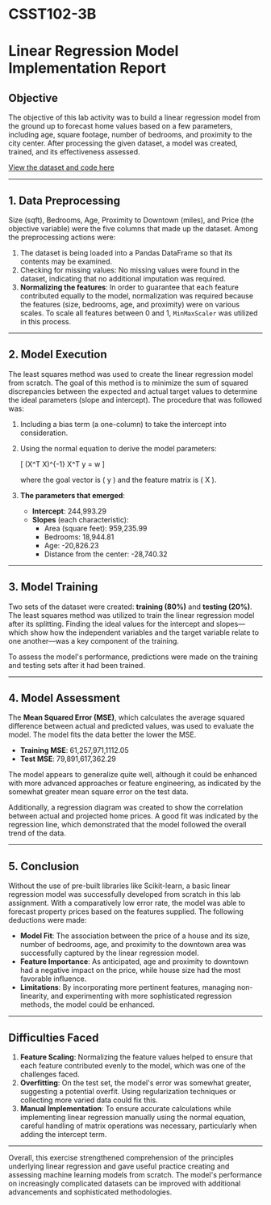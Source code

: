 # CSST102-3B

# Linear Regression Model Implementation Report

## Objective
The objective of this lab activity was to build a linear regression model from the ground up to forecast home values based on a few parameters, including age, square footage, number of bedrooms, and proximity to the city center. After processing the given dataset, a model was created, trained, and its effectiveness assessed.

[View the dataset and code here](https://colab.research.google.com/drive/1ygtO0Ijz314ImwuoSxgEDfEq9OIhIfJq?usp=sharing)


---

## 1. Data Preprocessing
Size (sqft), Bedrooms, Age, Proximity to Downtown (miles), and Price (the objective variable) were the five columns that made up the dataset. Among the preprocessing actions were:

1. The dataset is being loaded into a Pandas DataFrame so that its contents may be examined.
2. Checking for missing values: No missing values were found in the dataset, indicating that no additional imputation was required.
3. **Normalizing the features**: In order to guarantee that each feature contributed equally to the model, normalization was required because the features (size, bedrooms, age, and proximity) were on various scales. To scale all features between 0 and 1, `MinMaxScaler` was utilized in this process.

---

## 2. Model Execution
The least squares method was used to create the linear regression model from scratch. The goal of this method is to minimize the sum of squared discrepancies between the expected and actual target values to determine the ideal parameters (slope and intercept). The procedure that was followed was:

1. Including a bias term (a one-column) to take the intercept into consideration.
2. Using the normal equation to derive the model parameters:

   \[
   (X^T X)^{-1} X^T y = w
   \]
   
   where the goal vector is \( y \) and the feature matrix is \( X \).

3. **The parameters that emerged**:
   - **Intercept**: 244,993.29
   - **Slopes** (each characteristic):
     - Area (square feet): 959,235.99
     - Bedrooms: 18,944.81
     - Age: -20,826.23
     - Distance from the center: -28,740.32

---

## 3. Model Training
Two sets of the dataset were created: **training (80%)** and **testing (20%)**. The least squares method was utilized to train the linear regression model after its splitting. Finding the ideal values for the intercept and slopes—which show how the independent variables and the target variable relate to one another—was a key component of the training.

To assess the model's performance, predictions were made on the training and testing sets after it had been trained.

---

## 4. Model Assessment
The **Mean Squared Error (MSE)**, which calculates the average squared difference between actual and predicted values, was used to evaluate the model. The model fits the data better the lower the MSE.

- **Training MSE**: 61,257,971,1112.05
- **Test MSE**: 79,891,617,362.29

The model appears to generalize quite well, although it could be enhanced with more advanced approaches or feature engineering, as indicated by the somewhat greater mean square error on the test data.

Additionally, a regression diagram was created to show the correlation between actual and projected home prices. A good fit was indicated by the regression line, which demonstrated that the model followed the overall trend of the data.

---

## 5. Conclusion 
Without the use of pre-built libraries like Scikit-learn, a basic linear regression model was successfully developed from scratch in this lab assignment. With a comparatively low error rate, the model was able to forecast property prices based on the features supplied. The following deductions were made:

- **Model Fit**: The association between the price of a house and its size, number of bedrooms, age, and proximity to the downtown area was successfully captured by the linear regression model.
- **Feature Importance**: As anticipated, age and proximity to downtown had a negative impact on the price, while house size had the most favorable influence.
- **Limitations**: By incorporating more pertinent features, managing non-linearity, and experimenting with more sophisticated regression methods, the model could be enhanced.

---

## Difficulties Faced
1. **Feature Scaling**: Normalizing the feature values helped to ensure that each feature contributed evenly to the model, which was one of the challenges faced.
2. **Overfitting**: On the test set, the model's error was somewhat greater, suggesting a potential overfit. Using regularization techniques or collecting more varied data could fix this.
3. **Manual Implementation**: To ensure accurate calculations while implementing linear regression manually using the normal equation, careful handling of matrix operations was necessary, particularly when adding the intercept term.

---

Overall, this exercise strengthened comprehension of the principles underlying linear regression and gave useful practice creating and assessing machine learning models from scratch. The model's performance on increasingly complicated datasets can be improved with additional advancements and sophisticated methodologies.
